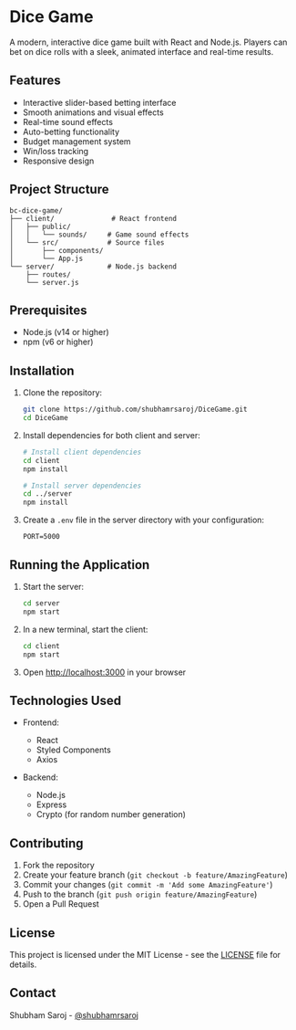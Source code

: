   # Dice Game

A modern, interactive dice game built with React and Node.js. Players can bet on dice rolls with a sleek, animated interface and real-time results.

## Features

- Interactive slider-based betting interface
- Smooth animations and visual effects
- Real-time sound effects
- Auto-betting functionality
- Budget management system
- Win/loss tracking
- Responsive design

## Project Structure

```
bc-dice-game/
├── client/              # React frontend
│   ├── public/
│   │   └── sounds/     # Game sound effects
│   └── src/            # Source files
│       ├── components/
│       └── App.js
└── server/             # Node.js backend
    ├── routes/
    └── server.js
```

## Prerequisites

- Node.js (v14 or higher)
- npm (v6 or higher)

## Installation

1. Clone the repository:
   ```bash
   git clone https://github.com/shubhamrsaroj/DiceGame.git
   cd DiceGame
   ```

2. Install dependencies for both client and server:
   ```bash
   # Install client dependencies
   cd client
   npm install

   # Install server dependencies
   cd ../server
   npm install
   ```

3. Create a `.env` file in the server directory with your configuration:
   ```
   PORT=5000
   ```

## Running the Application

1. Start the server:
   ```bash
   cd server
   npm start
   ```

2. In a new terminal, start the client:
   ```bash
   cd client
   npm start
   ```

3. Open [http://localhost:3000](http://localhost:3000) in your browser

## Technologies Used

- Frontend:
  - React
  - Styled Components
  - Axios

- Backend:
  - Node.js
  - Express
  - Crypto (for random number generation)

## Contributing

1. Fork the repository
2. Create your feature branch (`git checkout -b feature/AmazingFeature`)
3. Commit your changes (`git commit -m 'Add some AmazingFeature'`)
4. Push to the branch (`git push origin feature/AmazingFeature`)
5. Open a Pull Request

## License

This project is licensed under the MIT License - see the [LICENSE](LICENSE) file for details.

## Contact

Shubham Saroj - [@shubhamrsaroj](https://github.com/shubhamrsaroj)

